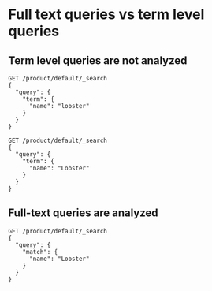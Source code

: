 # Full text queries vs term level queries

## Term level queries are not analyzed

```
GET /product/default/_search
{
  "query": {
    "term": {
      "name": "lobster"
    }
  }
}
```

```
GET /product/default/_search
{
  "query": {
    "term": {
      "name": "Lobster"
    }
  }
}
```

## Full-text queries are analyzed

```
GET /product/default/_search
{
  "query": {
    "match": {
      "name": "Lobster"
    }
  }
}
```